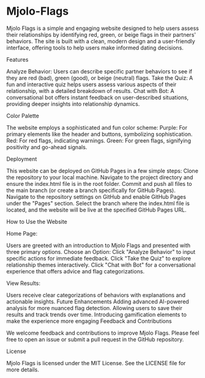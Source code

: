 # Mjolo-Flags
Mjolo Flags is a simple and engaging website designed to help users assess their relationships by identifying red, green, or beige flags in their partners' behaviors. The site is built with a clean, modern design and a user-friendly interface, offering tools to help users make informed dating decisions.

Features

Analyze Behavior: Users can describe specific partner behaviors to see if they are red (bad), green (good), or beige (neutral) flags.
Take the Quiz: A fun and interactive quiz helps users assess various aspects of their relationship, with a detailed breakdown of results.
Chat with Bot: A conversational bot offers instant feedback on user-described situations, providing deeper insights into relationship dynamics.

Color Palette

The website employs a sophisticated and fun color scheme:
Purple: For primary elements like the header and buttons, symbolizing sophistication.
Red: For red flags, indicating warnings.
Green: For green flags, signifying positivity and go-ahead signals.

Deployment

This website can be deployed on GitHub Pages in a few simple steps:
Clone the repository to your local machine.
Navigate to the project directory and ensure the index.html file is in the root folder.
Commit and push all files to the main branch (or create a branch specifically for GitHub Pages).
Navigate to the repository settings on GitHub and enable GitHub Pages under the "Pages" section.
Select the branch where the index.html file is located, and the website will be live at the specified GitHub Pages URL.

How to Use the Website

Home Page:

Users are greeted with an introduction to Mjolo Flags and presented with three primary options.
Choose an Option:
Click "Analyze Behavior" to input specific actions for immediate feedback.
Click "Take the Quiz" to explore relationship themes interactively.
Click "Chat with Bot" for a conversational experience that offers advice and flag categorizations.

View Results:

Users receive clear categorizations of behaviors with explanations and actionable insights.
Future Enhancements
Adding advanced AI-powered analysis for more nuanced flag detection.
Allowing users to save their results and track trends over time.
Introducing gamification elements to make the experience more engaging
Feedback and Contributions

We welcome feedback and contributions to improve Mjolo Flags. Please feel free to open an issue or submit a pull request in the GitHub repository.

License

Mjolo Flags is licensed under the MIT License. See the LICENSE file for more details.
